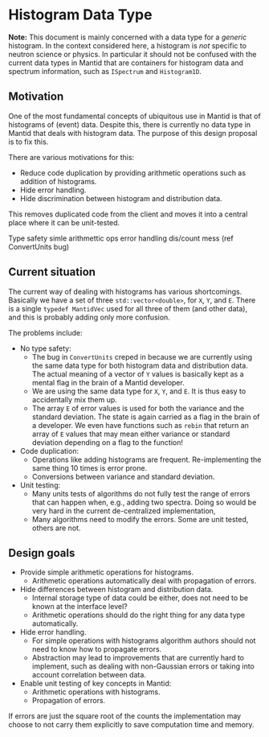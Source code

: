 # Histogram Data Type

**Note:** This document is mainly concerned with a data type for a *generic* histogram.
In the context considered here, a histogram is *not* specific to neutron science or physics.
In particular it should not be confused with the current data types in Mantid that are containers for histogram data and spectrum information, such as `ISpectrum` and `Histogram1D`.


## Motivation

One of the most fundamental concepts of ubiquitous use in Mantid is that of histograms of (event) data.
Despite this, there is currently no data type in Mantid that deals with histogram data.
The purpose of this design proposal is to fix this.

There are various motivations for this:
- Reduce code duplication by providing arithmetic operations such as addition of histograms.
- Hide error handling.
- Hide discrimination between histogram and distribution data.

This removes duplicated code from the client and moves it into a central place where it can be unit-tested.



Type safety
simle arithmettic ops
error handling
dis/count mess (ref ConvertUnits bug)


## Current situation

The current way of dealing with histograms has various shortcomings.
Basically we have a set of three `std::vector<double>`, for `X`, `Y`, and `E`.
There is a single `typedef MantidVec` used for all three of them (and other data), and this is probably adding only more confusion. 

The problems include:

- No type safety:
  - The bug in `ConvertUnits` creped in because we are currently using the same data type for both histogram data and distribution data. The actual meaning of a vector of `Y` values is basically kept as a mental flag in the brain of a Mantid developer.
  - We are using the same data type for `X`, `Y`, and `E`. It is thus easy to accidentally mix them up.
  - The array `E` of error values is used for both the variance and the standard deviation. The state is again carried as a flag in the brain of a developer. We even have functions such as `rebin` that return an array of `E` values that may mean either variance or standard deviation depending on a flag to the function!
- Code duplication:
  - Operations like adding histograms are frequent. Re-implementing the same thing 10 times is error prone.
  - Conversions between variance and standard deviation.
- Unit testing:
  - Many units tests of algorithms do not fully test the range of errors that can happen when, e.g., adding two spectra. Doing so would be very hard in the current de-centralized implementation,
  - Many algorithms need to modify the errors. Some are unit tested, others are not.




## Design goals

- Provide simple arithmetic operations for histograms.
  - Arithmetic operations automatically deal with propagation of errors.
- Hide differences between histogram and distribution data.
  - Internal storage type of data could be either, does not need to be known at the interface level?
  - Arithmetic operations should do the right thing for any data type automatically.
- Hide error handling.
  - For simple operations with histograms algorithm authors should not need to know how to propagate errors.
  - Abstraction may lead to improvements that are currently hard to implement, such as dealing with non-Gaussian errors or taking into account correlation between data.
- Enable unit testing of key concepts in Mantid:
  - Arithmetic operations with histograms.
  - Propagation of errors.


If errors are just the square root of the counts the implementation may choose to not carry them explicitly to save computation time and memory.
